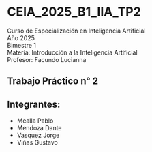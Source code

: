 # CEIA_2025_B1_IIA_TP2

Curso de Especialización en Inteligencia Artificial  
Año 2025  
Bimestre 1  
Materia: Introducción a la Inteligencia Artificial  
Profesor: Facundo Lucianna


**Trabajo Práctico n° 2**
---

## Integrantes:
* Mealla Pablo
* Mendoza Dante
* Vasquez Jorge
* Viñas Gustavo